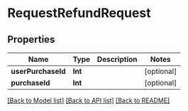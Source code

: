 # RequestRefundRequest

## Properties
Name | Type | Description | Notes
------------ | ------------- | ------------- | -------------
**userPurchaseId** | **Int** |  | [optional] 
**purchaseId** | **Int** |  | [optional] 

[[Back to Model list]](../README.md#documentation-for-models) [[Back to API list]](../README.md#documentation-for-api-endpoints) [[Back to README]](../README.md)


